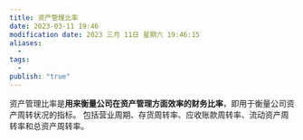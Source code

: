 ```yaml
---
title: 资产管理比率
date: 2023-03-11 19:46
modification date: 2023 三月 11日 星期六 19:46:15
aliases:
  - 
tags:
  - 
publish: "true"
---
```


资产管理比率是**用来衡量公司在资产管理方面效率的财务比率**，即用于衡量公司资产周转状况的指标。 包括营业周期、存货周转率、应收账款周转率、流动资产周转率和总资产周转率。